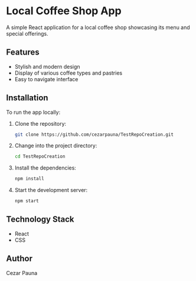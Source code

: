 # Local Coffee Shop App

A simple React application for a local coffee shop showcasing its menu and special offerings.

## Features
- Stylish and modern design
- Display of various coffee types and pastries
- Easy to navigate interface

## Installation
To run the app locally:
1. Clone the repository:
   ```bash
   git clone https://github.com/cezarpauna/TestRepoCreation.git
   ```
2. Change into the project directory:
   ```bash
   cd TestRepoCreation
   ```
3. Install the dependencies:
   ```bash
   npm install
   ```
4. Start the development server:
   ```bash
   npm start
   ```

## Technology Stack
- React
- CSS

## Author
Cezar Pauna